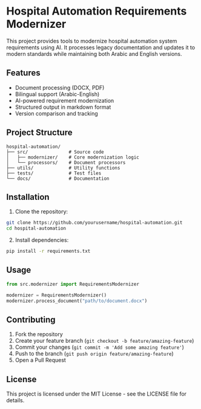 # Hospital Automation Requirements Modernizer

This project provides tools to modernize hospital automation system requirements using AI. It processes legacy documentation and updates it to modern standards while maintaining both Arabic and English versions.

## Features

- Document processing (DOCX, PDF)
- Bilingual support (Arabic-English)
- AI-powered requirement modernization
- Structured output in markdown format
- Version comparison and tracking

## Project Structure

```
hospital-automation/
├── src/               # Source code
│   ├── modernizer/    # Core modernization logic
│   └── processors/    # Document processors
├── utils/             # Utility functions
├── tests/             # Test files
└── docs/              # Documentation
```

## Installation

1. Clone the repository:
```bash
git clone https://github.com/yourusername/hospital-automation.git
cd hospital-automation
```

2. Install dependencies:
```bash
pip install -r requirements.txt
```

## Usage

```python
from src.modernizer import RequirementsModernizer

modernizer = RequirementsModernizer()
modernizer.process_document("path/to/document.docx")
```

## Contributing

1. Fork the repository
2. Create your feature branch (`git checkout -b feature/amazing-feature`)
3. Commit your changes (`git commit -m 'Add some amazing feature'`)
4. Push to the branch (`git push origin feature/amazing-feature`)
5. Open a Pull Request

## License

This project is licensed under the MIT License - see the LICENSE file for details.
